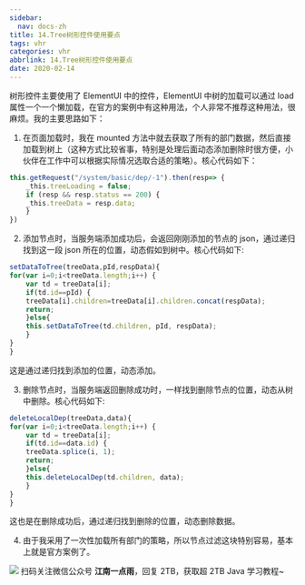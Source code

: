 ```yaml
---
sidebar:
  nav: docs-zh
title: 14.Tree树形控件使用要点
tags: vhr
categories: vhr
abbrlink: 14.Tree树形控件使用要点
date: 2020-02-14
---
```



树形控件主要使用了 ElementUI 中的控件，ElementUI 中树的加载可以通过 load 属性一个一个懒加载，在官方的案例中有这种用法，个人非常不推荐这种用法，很麻烦。我的主要思路如下：

1. 在页面加载时，我在 mounted 方法中就去获取了所有的部门数据，然后直接加载到树上（这种方式比较省事，特别是处理后面动态添加删除时很方便，小伙伴在工作中可以根据实际情况选取合适的策略）。核心代码如下：

```js
this.getRequest("/system/basic/dep/-1").then(resp=> {
    _this.treeLoading = false;
    if (resp && resp.status == 200) {
    _this.treeData = resp.data;
    }
})
```

2. 添加节点时，当服务端添加成功后，会返回刚刚添加的节点的 json，通过递归找到这一段 json 所在的位置，动态假如到树中。核心代码如下:

```js
setDataToTree(treeData,pId,respData){
for(var i=0;i<treeData.length;i++) {
    var td = treeData[i];
    if(td.id==pId) {
    treeData[i].children=treeData[i].children.concat(respData);
    return;
    }else{
    this.setDataToTree(td.children, pId, respData);
    }
}
}
```

这是通过递归找到添加的位置，动态添加。

3. 删除节点时，当服务端返回删除成功时，一样找到删除节点的位置，动态从树中删除。核心代码如下:

```js
deleteLocalDep(treeData,data){
for(var i=0;i<treeData.length;i++) {
    var td = treeData[i];
    if(td.id==data.id) {
    treeData.splice(i, 1);
    return;
    }else{
    this.deleteLocalDep(td.children, data);
    }
}
}
```

这也是在删除成功后，通过递归找到删除的位置，动态删除数据。

4. 由于我采用了一次性加载所有部门的策略，所以节点过滤这块特别容易，基本上就是官方案例了。


![](http://img.itboyhub.com//2020/04/vhr/weixin.jpg)
扫码关注微信公众号 **江南一点雨**，回复 2TB，获取超 2TB Java 学习教程~

